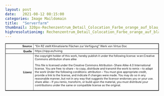 ```yaml
---
layout: post
date:   2021-08-12 08:15:00
categories: Image Maildomain
title:  "Serverfarm"
thumbnail: 320px-Rechenzentrum_Detail_Colocation_Farbe_orange_auf_blau_ändern.jpg
highresolutionimg: Rechenzentrum_Detail_Colocation_Farbe_orange_auf_blau_ändern.jpg
---
```


<div class="entry-content">

<table style="font-size: xx-small" border="1" cellpadding="2">
<tbody>
<tr>
<th style="text-align: right" width="81"><strong>Source</strong></th>
<td>"Ein RZ stellt Klimatisierte Flächen zur Verfügung" Werk von Virtuo Doc</td>
</tr>
<tr>
<th style="text-align: right" width="81"><strong>Quelle</strong></th>
<td>https://nipp.es/hvimg</td>
</tr>
<tr>
<th style="text-align: right" width="81"><strong>Lizenz</strong></th>
<td>
the copyright holder of this work, hereby publish it under the following license:
w:en:Creative Commons
attribution share alike

This file is licensed under the Creative Commons Attribution-Share Alike 4.0 International license.	
You are free:
to share – to copy, distribute and transmit the work
to remix – to adapt the work
Under the following conditions:
attribution – You must give appropriate credit, provide a link to the license, and indicate if changes were made. You may do so in any reasonable manner, but not in any way that suggests the licensor endorses you or your use.
share alike – If you remix, transform, or build upon the material, you must distribute your contributions under the same or compatible license as the original.
</td>
</tr>
</tbody>
</table>
<p>&nbsp;</p>

</div><!-- .entry-content -->



